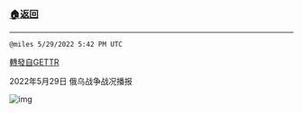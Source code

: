 ###  [:house:返回](README.md)
---


`@miles 5/29/2022 5:42 PM UTC`

[轉發自GETTR](https://gettr.com/post/p1bvrkm6071)

2022年5月29日 俄乌战争战况播报

![img](https://media.gettr.com/group40/origin/2022/05/29/17/e2de2e52-715d-be9b-97a4-7618bb98fe2f/6383d6c383a688bc0ce747d8282e44b3.jpeg)
